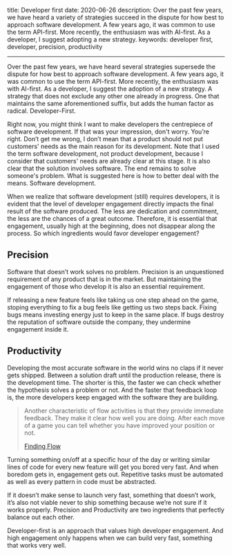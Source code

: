 title: Developer first
date: 2020-06-26
description: Over the past few years, we have heard a variety of strategies succeed in the dispute for how best to approach software development. A few years ago, it was common to use the term API-first. More recently, the enthusiasm was with AI-first. As a developer, I suggest adopting a new strategy.
keywords: developer first, developer, precision, productivity

---

Over the past few years, we have heard several strategies supersede the dispute for how best to approach software development. A few years ago, it was common to use the term API-first. More recently, the enthusiasm was with AI-first. As a developer, I suggest the adoption of a new strategy. A strategy that does not exclude any other one already in progress. One that maintains the same aforementioned suffix, but adds the human factor as radical. Developer-First.

Right now, you might think I want to make developers the centrepiece of software development. If that was your impression, don't worry. You’re right. Don’t get me wrong, I don’t mean that a product should not put customers' needs as the main reason for its development. Note that I used the term software development, not product development, because I consider that customers' needs are already clear at this stage. It is also clear that the solution involves software. The end remains to solve someone's problem. What is suggested here is how to better deal with the means. Software development.

When we realize that software development (still) requires developers, it is evident that the level of developer engagement directly impacts the final result of the software produced. The less are dedication and commitment, the less are the chances of a great outcome. Therefore, it is essential that engagement, usually high at the beginning, does not disappear along the process. So which ingredients would favor developer engagement?

## Precision

Software that doesn’t work solves no problem. Precision is an unquestioned requirement of any product that is in the market. But maintaining the engagement of those who develop it is also an essential requirement.

If releasing a new feature feels like taking us one step ahead on the game, stoping everything to fix a bug feels like getting us two steps back. Fixing bugs means investing energy just to keep in the same place. If bugs destroy the reputation of software outside the company, they undermine engagement inside it.

## Productivity

Developing the most accurate software in the world wins no claps if it never gets shipped. Between a solution draft until the production release, there is the development time. The shorter is this, the faster we can check whether the hypothesis solves a problem or not. And the faster that feedback loop is, the more developers keep engaged with the software they are building.

> Another characteristic of flow activities is that they provide immediate feedback. They make it clear how well you are doing. After each move of a game you can tell whether you have improved your position or not.
>
> [Finding Flow](https://www.thriftbooks.com/w/finding-flow-the-psychology-of-engagement-with-everyday-life-masterminds-series_mihaly-csikszentmihalyi/253384/#isbn=0465045138&idiq=1009114)

Turning something on/off at a specific hour of the day or writing similar lines of code for every new feature will get you bored very fast. And when boredom gets in, engagement gets out. Repetitive tasks must be automated as well as every pattern in code must be abstracted.

If it doesn’t make sense to launch very fast, something that doesn’t work, it’s also not viable never to ship something because we’re not sure if it works properly. Precision and Productivity are two ingredients that perfectly balance out each other.

Developer-first is an approach that values high developer engagement. And high engagement only happens when we can build very fast, something that works very well.

